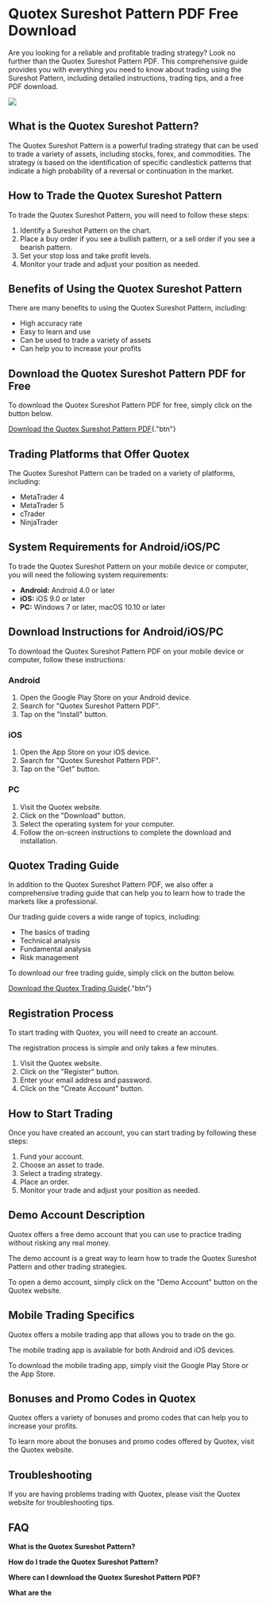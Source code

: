 # Quotex Sureshot Pattern PDF Free Download

Are you looking for a reliable and profitable trading strategy? Look no
further than the Quotex Sureshot Pattern PDF. This comprehensive guide
provides you with everything you need to know about trading using the
Sureshot Pattern, including detailed instructions, trading tips, and a
free PDF download.

[![](https://static.quotex.io/files/4_en/300_250.jpg)](https://traff.sbs/brokerqxlid)

## What is the Quotex Sureshot Pattern?

The Quotex Sureshot Pattern is a powerful trading strategy that can be
used to trade a variety of assets, including stocks, forex, and
commodities. The strategy is based on the identification of specific
candlestick patterns that indicate a high probability of a reversal or
continuation in the market.

## How to Trade the Quotex Sureshot Pattern

To trade the Quotex Sureshot Pattern, you will need to follow these
steps:

1.  Identify a Sureshot Pattern on the chart.
2.  Place a buy order if you see a bullish pattern, or a sell order if
    you see a bearish pattern.
3.  Set your stop loss and take profit levels.
4.  Monitor your trade and adjust your position as needed.

## Benefits of Using the Quotex Sureshot Pattern

There are many benefits to using the Quotex Sureshot Pattern, including:

-   High accuracy rate
-   Easy to learn and use
-   Can be used to trade a variety of assets
-   Can help you to increase your profits

## Download the Quotex Sureshot Pattern PDF for Free

To download the Quotex Sureshot Pattern PDF for free, simply click on
the button below.

[Download the Quotex Sureshot Pattern
PDF](\%22https://traff.sbs/brokerqxsignup\%22){."btn"}

## Trading Platforms that Offer Quotex

The Quotex Sureshot Pattern can be traded on a variety of platforms,
including:

-   MetaTrader 4
-   MetaTrader 5
-   cTrader
-   NinjaTrader

## System Requirements for Android/iOS/PC

To trade the Quotex Sureshot Pattern on your mobile device or computer,
you will need the following system requirements:

-   **Android:** Android 4.0 or later
-   **iOS:** iOS 9.0 or later
-   **PC:** Windows 7 or later, macOS 10.10 or later

## Download Instructions for Android/iOS/PC

To download the Quotex Sureshot Pattern PDF on your mobile device or
computer, follow these instructions:

### Android

1.  Open the Google Play Store on your Android device.
2.  Search for "Quotex Sureshot Pattern PDF".
3.  Tap on the "Install" button.

### iOS

1.  Open the App Store on your iOS device.
2.  Search for "Quotex Sureshot Pattern PDF".
3.  Tap on the "Get" button.

### PC

1.  Visit the Quotex website.
2.  Click on the "Download" button.
3.  Select the operating system for your computer.
4.  Follow the on-screen instructions to complete the download and
    installation.

## Quotex Trading Guide

In addition to the Quotex Sureshot Pattern PDF, we also offer a
comprehensive trading guide that can help you to learn how to trade the
markets like a professional.

Our trading guide covers a wide range of topics, including:

-   The basics of trading
-   Technical analysis
-   Fundamental analysis
-   Risk management

To download our free trading guide, simply click on the button below.

[Download the Quotex Trading
Guide](\%22https://traff.sbs/brokerqxsignup\%22){."btn"}

## Registration Process

To start trading with Quotex, you will need to create an account.

The registration process is simple and only takes a few minutes.

1.  Visit the Quotex website.
2.  Click on the "Register" button.
3.  Enter your email address and password.
4.  Click on the "Create Account" button.

## How to Start Trading

Once you have created an account, you can start trading by following
these steps:

1.  Fund your account.
2.  Choose an asset to trade.
3.  Select a trading strategy.
4.  Place an order.
5.  Monitor your trade and adjust your position as needed.

## Demo Account Description

Quotex offers a free demo account that you can use to practice trading
without risking any real money.

The demo account is a great way to learn how to trade the Quotex
Sureshot Pattern and other trading strategies.

To open a demo account, simply click on the "Demo Account" button
on the Quotex website.

## Mobile Trading Specifics

Quotex offers a mobile trading app that allows you to trade on the go.

The mobile trading app is available for both Android and iOS devices.

To download the mobile trading app, simply visit the Google Play Store
or the App Store.

## Bonuses and Promo Codes in Quotex

Quotex offers a variety of bonuses and promo codes that can help you to
increase your profits.

To learn more about the bonuses and promo codes offered by Quotex, visit
the Quotex website.

## Troubleshooting

If you are having problems trading with Quotex, please visit the Quotex
website for troubleshooting tips.

## FAQ

**What is the Quotex Sureshot Pattern?**

**How do I trade the Quotex Sureshot Pattern?**

**Where can I download the Quotex Sureshot Pattern PDF?**

**What are the**

